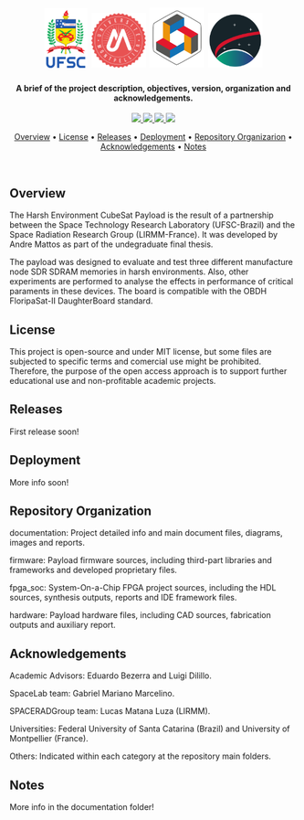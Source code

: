 <h1 align="center">
	<img width="15%" src="https://github.com/andrempmattos/HARSH/blob/master/documentation/figures/ufsc_logo.png">
	<img width="19%" src="https://github.com/andrempmattos/HARSH/blob/master/documentation/figures/um_logo.png">
	<img width="19%" src="https://github.com/andrempmattos/HARSH/blob/master/documentation/figures/lirmm_logo.png">
	<img width="19%" src="https://github.com/andrempmattos/HARSH/blob/master/documentation/figures/spacelab_logo.png">
</h1>

<h4 align="center">A brief of the project description, objectives, version, organization and acknowledgements.</h4>

<p align="center">
    <a href="">
		<img src="https://img.shields.io/badge/version-0.0.33-lightgreen?style=for-the-badge">
	</a>
    <a href="https://spacelab.ufsc.br">
		<img src="https://img.shields.io/badge/sourced%20by-SpaceLab-blue?style=for-the-badge">
	</a>
	<a href="http://www.lirmm.fr/">
		<img src="https://img.shields.io/badge/sourced%20by-LIRMM-red?style=for-the-badge">
	</a>
	<a href="https://github.com/andrempmattos/HARSH/tree/master/documentation">
		<img src="https://img.shields.io/badge/for%20more-here-lightgray?style=for-the-badge">
	</a>
</p>

<p align="center">
  	<a href="#overview">Overview</a> •
  	<a href="#license">License</a> •
  	<a href="#releases">Releases</a> •
  	<a href="#deployment">Deployment</a> •
  	<a href="#repository-organization">Repository Organizarion</a> •
  	<a href="#acknowledgements">Acknowledgements</a> •
  	<a href="#notes">Notes</a>
</p>

<br>

## Overview

The Harsh Environment CubeSat Payload is the result of a partnership between the Space Technology Research Laboratory (UFSC-Brazil) and the Space Radiation Research Group (LIRMM-France). It was developed by Andre Mattos as part of the undegraduate final thesis. 

The payload was designed to evaluate and test three different manufacture node SDR SDRAM memories in harsh environments. Also, other experiments are performed to analyse the effects in performance of critical paraments in these devices. The board is compatible with the OBDH FloripaSat-II DaughterBoard standard.

## License

This project is open-source and under MIT license, but some files are subjected to specific terms and comercial use might be prohibited. Therefore, the purpose of the open access approach is to support further educational use and non-profitable academic projects.  

## Releases

First release soon!

## Deployment

More info soon!

## Repository Organization

documentation: Project detailed info and main document files, diagrams, images and reports.

firmware: Payload firmware sources, including third-part libraries and frameworks and developed proprietary files.   

fpga_soc: System-On-a-Chip FPGA project sources, including the HDL sources, synthesis outputs, reports and IDE framework files.

hardware: Payload hardware files, including CAD sources, fabrication outputs and auxiliary report. 

## Acknowledgements

Academic Advisors: Eduardo Bezerra and Luigi Dilillo.

SpaceLab team: Gabriel Mariano Marcelino.

SPACERADGroup team: Lucas Matana Luza (LIRMM).

Universities: Federal University of Santa Catarina (Brazil) and University of Montpellier (France).

Others: Indicated within each category at the repository main folders. 

## Notes

More info in the documentation folder!